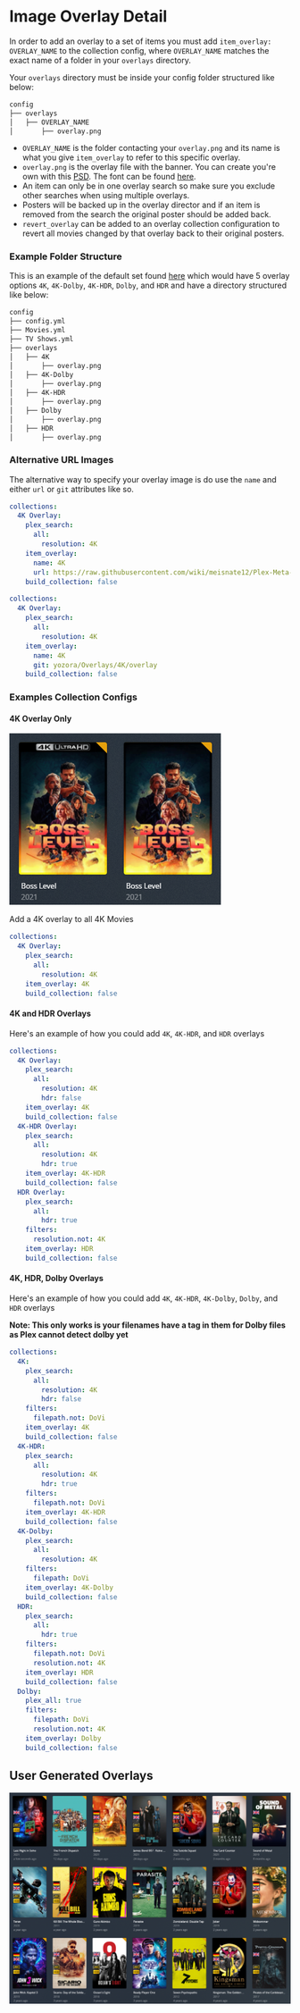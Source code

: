 # Image Overlay Detail

In order to add an overlay to a set of items you must add `item_overlay: OVERLAY_NAME` to the collection config, where `OVERLAY_NAME` matches the exact name of a folder in your `overlays` directory.

Your `overlays` directory must be inside your config folder structured like below:

```
config
├── overlays
│   ├── OVERLAY_NAME
│       ├── overlay.png
```

* `OVERLAY_NAME` is the folder contacting your `overlay.png` and its name is what you give `item_overlay` to refer to this specific overlay.
* `overlay.png` is the overlay file with the banner. You can create you're own with this [PSD](https://github.com/meisnate12/Plex-Meta-Manager/blob/master/overlays.psd). The font can be found [here](https://www.dafontfree.net/freefonts-eurostile-extended-f123859.htm).
* An item can only be in one overlay search so make sure you exclude other searches when using multiple overlays.
* Posters will be backed up in the overlay director and if an item is removed from the search the original poster should be added back.
* `revert_overlay` can be added to an overlay collection configuration to revert all movies changed by that overlay back to their original posters. 

### Example Folder Structure

This is an example of the default set found [here](https://github.com/meisnate12/Plex-Meta-Manager/tree/master/config/overlays) which would have 5 overlay options `4K`, `4K-Dolby`, `4K-HDR`, `Dolby`, and `HDR` and have a directory structured like below:

```
config
├── config.yml
├── Movies.yml
├── TV Shows.yml
├── overlays
│   ├── 4K
│       ├── overlay.png
│   ├── 4K-Dolby
│       ├── overlay.png
│   ├── 4K-HDR
│       ├── overlay.png
│   ├── Dolby
│       ├── overlay.png
│   ├── HDR
│       ├── overlay.png
```

### Alternative URL Images

The alternative way to specify your overlay image is do use the `name` and either `url` or `git` attributes like so.

```yaml
collections:
  4K Overlay:
    plex_search:
      all:
        resolution: 4K
    item_overlay: 
      name: 4K
      url: https://raw.githubusercontent.com/wiki/meisnate12/Plex-Meta-Manager/overlay.png
    build_collection: false
```

```yaml
collections:
  4K Overlay:
    plex_search:
      all:
        resolution: 4K
    item_overlay: 
      name: 4K
      git: yozora/Overlays/4K/overlay
    build_collection: false
```

### Examples Collection Configs

#### 4K Overlay Only 

![4K Overlay](overlay-4k.png)

Add a 4K overlay to all 4K Movies

```yaml
collections:
  4K Overlay:
    plex_search:
      all:
        resolution: 4K
    item_overlay: 4K
    build_collection: false
```

#### 4K and HDR Overlays 

Here's an example of how you could add `4K`, `4K-HDR`, and `HDR` overlays

```yaml
collections:
  4K Overlay:
    plex_search:
      all:
        resolution: 4K
        hdr: false
    item_overlay: 4K
    build_collection: false
  4K-HDR Overlay:
    plex_search:
      all:
        resolution: 4K
        hdr: true
    item_overlay: 4K-HDR
    build_collection: false
  HDR Overlay:
    plex_search:
      all:
        hdr: true
    filters:
      resolution.not: 4K
    item_overlay: HDR
    build_collection: false
```

#### 4K, HDR, Dolby Overlays

Here's an example of how you could add `4K`, `4K-HDR`, `4K-Dolby`, `Dolby`, and `HDR` overlays

**Note: This only works is your filenames have a tag in them for Dolby files as Plex cannot detect dolby yet**


```yaml
collections:
  4K:
    plex_search:
      all:
        resolution: 4K
        hdr: false
    filters:
      filepath.not: DoVi
    item_overlay: 4K
    build_collection: false
  4K-HDR:
    plex_search:
      all:
        resolution: 4K
        hdr: true
    filters:
      filepath.not: DoVi
    item_overlay: 4K-HDR
    build_collection: false
  4K-Dolby:
    plex_search:
      all:
        resolution: 4K
    filters:
      filepath: DoVi
    item_overlay: 4K-Dolby
    build_collection: false
  HDR:
    plex_search:
      all:
        hdr: true
    filters:
      filepath.not: DoVi
      resolution.not: 4K
    item_overlay: HDR
    build_collection: false
  Dolby:
    plex_all: true
    filters:
      filepath: DoVi
      resolution.not: 4K
    item_overlay: Dolby
    build_collection: false
```

## User Generated Overlays

![Language Overlay](overlay-language.png)